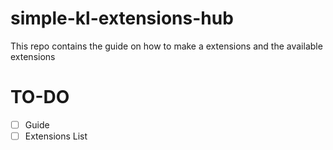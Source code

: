 # simple-kl-extensions-hub
This repo contains the guide on how to make a extensions and the available extensions

# TO-DO
- [ ] Guide
- [ ] Extensions List 
